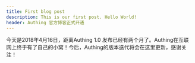 ```yaml
---
title: First blog post
description: This is our first post. Hello World!
header: Authing 官方博客正式开通
---
```

今天是2018年4月16日，距离Authing 1.0 发布已经有两个月了。Authing在互联网上终于有了自己的小窝！今后，Authing的版本迭代将会在这里更新，感谢关注！